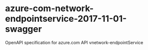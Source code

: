 # azure-com-network-endpointservice-2017-11-01-swagger
OpenAPI specification for azure.com API vnetwork-endpointService
